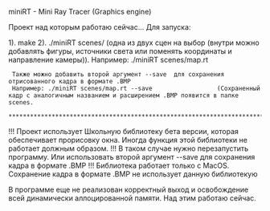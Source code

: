 miniRT - Mini Ray Tracer (Graphics engine)

Проект над которым работаю сейчас... Для запуска:

1).  make
2).  ./miniRT scenes/ (одна из двух сцен на выбор (внутри можно добавлять фигуры, источники света или поменять координаты и направление камеры)).
     Например: ./miniRT scenes/map.rt
     
     Также можно добавить второй аргумент --save  для сохранения отрисованного кадра в формате .BMP
     Например: ./miniRT scenes/map.rt --save                  (Сохраненный кадр с аналогичным названием и расширением .BMP появится в папке scenes.
     
    ***********************************************************************************************************************************************
    
!!! Проект использует Школьную библиотеку бета версии, которая обеспечивает прорисовку окна. Иногда функция этой библиотеки не работает должным образом.
!!! В таком случае нужно перезапустить программу. Или использовать второй аргумент --save для сохранения кадра в формате .BMP
!!! Библиотека работает только с MacOS.   Сохранение кадра в формате .BMP не использует данную библиотекую

В программе еще не реализован корректный выход и освобождение всей динамически аллоцированной памяти. Над этим работаю сейчас.
